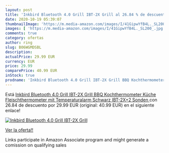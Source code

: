 ```yaml
---
layout: post
title: 'Inkbird Bluetooth 4.0 Grill IBT-2X Grill al 26.84 % de descuento'
date: 2020-10-19 05:39:07
thumbnailImage: 'https://m.media-amazon.com/images/I/41GipwYfB4L._SL200_.jpg'
images: [ 'https://m.media-amazon.com/images/I/41GipwYfB4L._SL200_.jpg' ]
comments: true
category: ofertas
author: ring
slug: B06WGMDSBL
description:
actualPrice: 29.99 EUR
currency: EUR
price: 29.99
comparePrice: 40.99 EUR
inStock: true
prodname: 'Inkbird Bluetooth 4.0 Grill IBT-2X Grill BBQ Kochthermometer Küche Fleischthermometer mit Temperaturalarm  Schwarz IBT-2X+2 Sonden '
---
```


Está [Inkbird Bluetooth 4.0 Grill IBT-2X Grill BBQ Kochthermometer Küche Fleischthermometer mit Temperaturalarm  Schwarz IBT-2X+2 Sonden ](https://www.amazon.de/dp/B06WGMDSBL/?tag=tolees0ca-21) con 26.84 de descuento por 29.99 EUR (original: 40.99 EUR) en el siguiente enlace!

[![Inkbird Bluetooth 4.0 Grill IBT-2X Grill](https://m.media-amazon.com/images/I/41GipwYfB4L._SL200_.jpg)](https://www.amazon.de/dp/B06WGMDSBL/?tag=tolees0ca-21)

[Ver la oferta!!](https://www.amazon.de/dp/B06WGMDSBL/?tag=tolees0ca-21)

Links participate in Amazon Associate program and might generate a comission on qualifying sales


